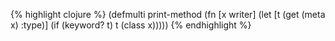 {% highlight clojure %}
(defmulti print-method (fn [x writer]
                         (let [t (get (meta x) :type)]
                           (if (keyword? t) t (class x)))))
{% endhighlight %}
